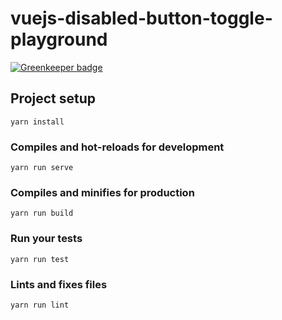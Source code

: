 # vuejs-disabled-button-toggle-playground

[![Greenkeeper badge](https://badges.greenkeeper.io/adamchenwei/vuejs-disabled-button-toggle-playground.svg)](https://greenkeeper.io/)

## Project setup
```
yarn install
```

### Compiles and hot-reloads for development
```
yarn run serve
```

### Compiles and minifies for production
```
yarn run build
```

### Run your tests
```
yarn run test
```

### Lints and fixes files
```
yarn run lint
```
